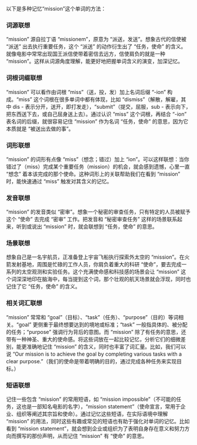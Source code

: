 以下是多种记忆“mission”这个单词的方法：

### 词源联想
“mission” 源自拉丁语 “missionem”，原意为 “派送，发送”。想象古代的信使被 “派送” 出去执行重要任务，这个 “派送” 的动作衍生出了 “任务，使命” 的含义。就像电影中常常出现国王派信使带着密信去远方，信使肩负的就是一种 “mission”。这样从词源角度理解，能更好地把握单词含义的演变，加深记忆。

### 词根词缀联想
“mission” 可以看作由词根 “miss”（送，投，发）加上名词后缀 “-ion” 构成。“miss” 这个词根在很多单词中都有体现，比如 “dismiss”（解散，解雇，其中 dis - 表示分开，送开，即打发走），“submit”（提交，屈服，sub - 表示向下，把东西送下去，或自己屈身送上去）。通过认识 “miss” 这个词根，再结合 “-ion” 表名词的后缀，就很容易记住 “mission” 作为名词 “任务，使命” 的意思，因为它本质就是 “被送出去做的事”。

### 词形联想
“mission” 的词形有点像 “miss”（想念；错过）加上 “ion”。可以这样联想：当你错过了（miss）完成某个重要任务（mission）的机会，就会感到遗憾，心里一直 “想念” 着本该完成的那个使命。这种词形上的关联帮助我们在看到 “mission” 时，能快速通过 “miss” 触发对其含义的记忆。

### 发音联想
“mission” 的发音类似 “密审”。想象一个秘密的审查任务，只有特定的人员被赋予这个 “使命” 去完成 “密审” 工作。把发音和 “秘密审查任务” 这样的场景联系起来，听到或说出 “mission” 时，就会联想到 “任务，使命” 的意思。

### 场景联想
想象自己是一名宇航员，正准备登上宇宙飞船执行探索外太空的 “mission”。在火箭发射基地，周围是忙碌的工作人员，你肩负着重大的科研 “使命”，要去完成一系列的太空观测和实验任务。这个充满使命感和科技感的场景会让 “mission” 这个词深深地印在脑海中，每当提到这个词，那个壮观的航天场景就会浮现，同时也记住了它 “任务，使命” 的含义。

### 相关词汇联想
“mission” 常常和 “goal”（目标）、“task”（任务）、“purpose”（目的）等词相关。“goal” 更侧重于最终想要达到的境地或标准；“task” 一般指具体的、被分配的任务；“purpose” 强调行为背后的意图。而 “mission” 除了有任务的意思，还带有一种神圣、重大的使命感。将这些词放在一起比较记忆，分析它们的细微差别，能更准确地记住 “mission” 的含义，同时也丰富了词汇量。比如，我们可以说 “Our mission is to achieve the goal by completing various tasks with a clear purpose.”（我们的使命是带着明确的目的，通过完成各种任务来实现目标。）

### 短语联想
记住一些包含 “mission” 的常用短语，如 “mission impossible”（不可能的任务，这也是一部知名电影的名字），“mission statement”（使命宣言，常用于企业、组织等阐述其宗旨和使命）。通过记忆这些短语，在实际语境中理解 “mission” 的用法，同时这些有趣或常见的短语也有助于强化对单词的记忆。比如看到 “mission statement”，就会想到企业或组织为了表明自身存在意义和努力方向而撰写的那份声明，从而记住 “mission” 有 “使命” 的意思。 